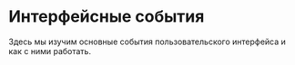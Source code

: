 # Интерфейсные события

Здесь мы изучим основные события пользовательского интерфейса и как с ними работать.
